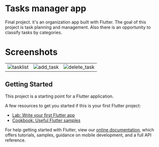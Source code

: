 # Tasks manager app 

Final project. it's an organization app built with Flutter. The goal of this project is task planning and management. Also there is an opportunity to classify tasks by categories.

# Screenshots

||||
|--|--|--|
| ![tasklist](https://i.pinimg.com/564x/d6/43/b0/d643b03808021d41e78da1dea3244833.jpg) | ![add_task](https://i.pinimg.com/564x/dc/a0/28/dca02857a93fceef84cab0fe633d9a39.jpg) |![delete_task](https://i.pinimg.com/564x/0d/01/fe/0d01fe8b6f8553db5447b81efc5e0a69.jpg) | 

## Getting Started

This project is a starting point for a Flutter application.

A few resources to get you started if this is your first Flutter project:

- [Lab: Write your first Flutter app](https://flutter.dev/docs/get-started/codelab)
- [Cookbook: Useful Flutter samples](https://flutter.dev/docs/cookbook)

For help getting started with Flutter, view our
[online documentation](https://flutter.dev/docs), which offers tutorials,
samples, guidance on mobile development, and a full API reference.

